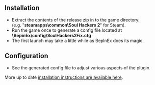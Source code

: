 ## Installation
- Extract the contents of the release zip in to the game directory.<br />(e.g. "**steamapps\common\Soul Hackers 2**" for Steam).
- Run the game once to generate a config file located at **<GameDirectory>\BepinEx\config\SoulHackers2Fix.cfg**
- The first launch may take a little while as BepInEx does its magic.

## Configuration
- See the generated config file to adjust various aspects of the plugin.

More up to date [installation instructions are available here](https://github.com/Lyall/SoulHackers2Fix#installation).
